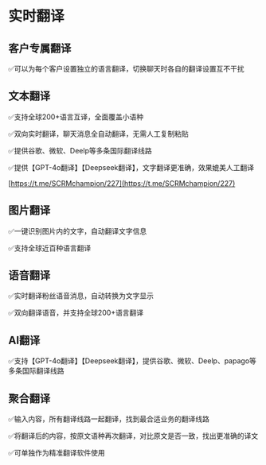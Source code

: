 # 实时翻译

## 客户专属翻译

✅可以为每个客户设置独立的语言翻译，切换聊天时各自的翻译设置互不干扰



## 文本翻译

✅支持全球200+语言互译，全面覆盖小语种

✅双向实时翻译，聊天消息全自动翻译，无需人工复制粘贴

✅提供谷歌、微软、Deelp等多条国际翻译线路

✅提供【GPT-4o翻译】【Deepseek翻译】，文字翻译更准确，效果媲美人工翻译

[https://t.me/SCRMchampion/227](https://t.me/SCRMchampion/227)



## 图片翻译

✅一键识别图片内的文字，自动翻译文字信息

✅支持全球近百种语言翻译



## 语音翻译

✅实时翻译粉丝语音消息，自动转换为文字显示

✅双向翻译语音，并支持全球200+语言翻译&#x20;



## AI翻译

✅支持【GPT-4o翻译】【Deepseek翻译】，提供谷歌、微软、Deelp、papago等多条国际翻译线路



## 聚合翻译

✅输入内容，所有翻译线路一起翻译，找到最合适业务的翻译线路

✅将翻译后的内容，按原文语种再次翻译，对比原文是否一致，找出更准确的译文

✅可单独作为精准翻译软件使用
